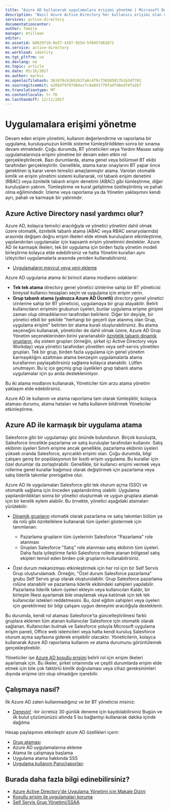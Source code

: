 ```yaml
---
title: "Azure AD kullanarak uygulamalara erişimi yönetme | Microsoft Docs"
description: "Nasıl Azure Active Directory her kullanıcı erişimi olan uygulamaları belirtmek kuruluşların açıklar."
services: active-directory
documentationcenter: 
author: femila
manager: mtillman
editor: 
ms.assetid: b0829f18-9e57-4107-925d-5f0457d81671
ms.service: active-directory
ms.workload: identity
ms.tgt_pltfrm: na
ms.devlang: na
ms.topic: article
ms.date: 05/16/2017
ms.author: markvi
ms.openlocfilehash: 363478cb1bb2637a8c4f9cf36505817b163df781
ms.sourcegitcommit: e266df9f97d04acfc4a843770fadfd8edf4fa2b7
ms.translationtype: MT
ms.contentlocale: tr-TR
ms.lasthandoff: 12/11/2017
---
```

# <a name="managing-access-to-apps"></a>Uygulamalara erişimi yönetme
Devam eden erişim yönetimi, kullanım değerlendirme ve raporlama bir uygulama, kuruluşunuzun kimlik sisteme tümleştirildikten sonra bir sınama devam etmektedir. Çoğu durumda, BT yöneticileri veya Yardım Masası sahip uygulamalarınıza erişimi yönetme bir devam eden etkin rol gerçekleştirilecek. Bazı durumlarda, atama genel veya bölümsel BT ekibi tarafından gerçekleştirilir. Genellikle, atama karar onaylarını BT yapar önce gerektiren iş karar veren temsilci amaçlanmıştır atama.  Varolan otomatik kimlik ve erişim yönetimi sistemi kullanarak, rol tabanlı erişim denetimi (RBAC) veya öznitelik tabanlı erişim denetimi (ABAC) gibi tümleştirme, diğer kuruluşların yatırım. Tümleştirme ve kural geliştirme özelleştirilmiş ve pahalı olma eğilimindedir. İzleme veya raporlama ya da Yönetim yaklaşımını kendi ayrı, pahalı ve karmaşık bir yatırımdır.

## <a name="how-does-azure-active-directory-help"></a>Azure Active Directory nasıl yardımcı olur?
 Azure AD, kolayca temsilci aracılığıyla ve yönetici yönetimi dahil olmak üzere otomatik, öznitelik tabanlı atama (ABAC veya RBAC senaryolarında) arasında değişen doğru erişim ilkeleri elde etmek kuruluşların etkinleştirme, yapılandırılan uygulamalar için kapsamlı erişim yönetimini destekler. Azure AD ile karmaşık ilkeleri, tek bir uygulama için birden fazla yönetim modeli birleştirme kolayca elde edebilirsiniz ve hatta Yönetim kuralları aynı izleyicileri uygulamalarla arasında yeniden kullanabilirsiniz.

* [Uygulamaların mevcut veya yeni ekleme](active-directory-enterprise-apps-manage-sso.md)

 Azure AD uygulama atama iki birincil atama modlarını odaklanır:

* **Tek tek atama** directory genel yönetici izinlerine sahip bir BT yöneticisi bireysel kullanıcı hesapları seçin ve uygulama için erişim verin.
* **Grup tabanlı atama (yalnızca Azure AD Ücretli)** directory genel yönetici izinlerine sahip bir BT yöneticisi, uygulamaya bir grup atayabilir. Belirli kullanıcıların erişimini grubunun üyeleri, bunlar uygulama erişme girişimi zaman olup olmadıklarının tarafından belirlenir. Diğer bir deyişle, bir yönetici etkili bir şekilde "herhangi bir geçerli üye atanmış olan Grup, uygulama erişimi" belirten bir atama kuralı oluşturabilirsiniz. Bu atama seçeneğini kullanarak, yöneticiler de dahil olmak üzere, Azure AD Grup Yönetim seçeneklerinden birini yararlanabilir [öznitelik tabanlı dinamik grupların](active-directory-groups-create-azure-portal.md), dış sistem grupları (örneğin, şirket içi Active Directory veya Workday) veya yönetici tarafından yönetilen veya self-servis yönetilen grupları. Tek bir grup, birden fazla uygulama için genel yönetim karmaşıklığını azaltması atama benzeşim uygulamalarla atama kurallarının paylaşabilirsiniz sağlama kolayca atanabilir. Lütfen unutmayın. Bu iç içe geçmiş grup üyelikleri grup tabanlı atama uygulamalar için şu anda desteklenmiyor.

Bu iki atama modlarını kullanarak, Yöneticiler tüm arzu atama yönetim yaklaşım elde edebilirsiniz.

Azure AD ile kullanım ve atama raporlama tam olarak tümleşiktir, kolayca ataması durumu, atama hataları ve hatta kullanım bildirmek Yöneticiler etkinleştirme.

## <a name="complex-application-assignment-with-azure-ad"></a>Azure AD ile karmaşık bir uygulama atama
Salesforce gibi bir uygulamayı göz önünde bulundurun. Birçok kuruluşta, Salesforce öncelikle pazarlama ve satış kuruluşlar tarafından kullanılır. Satış ekibinin üyeleri Sınırlı erişime ancak genellikle, pazarlama ekibinin üyeleri yüksek oranda Salesforce, ayrıcalıklı erişimi olan. Çoğu durumda, bilgi çalışanı geniş bir popülasyonun bir kısıtlı erişim uygulama. Bu kurallar için özel durumlar da zorlaştırabilir. Genellikle, bir kullanıcı erişimi vermek veya rollerine genel kurallar bağımsız olarak değiştirmek için pazarlama veya satış liderlik takımlar prerogative olur.

Azure AD ile uygulamaları Salesforce gibi tek oturum açma (SSO) ve otomatik sağlama için önceden yapılandırılmış olabilir. Uygulama yapılandırıldıktan sonra bir yönetici oluşturmak ve uygun gruplara atamak için bir kerelik eylem alabilir. Bu örnekte, yönetici aşağıdaki atamaları yürütebilir:

* [Dinamik grupların](active-directory-groups-create-azure-portal.md) otomatik olarak pazarlama ve satış takımları bölüm ya da rolü gibi özniteliklere kullanarak tüm üyeleri göstermek için tanımlanan:
  
  * Pazarlama grupların tüm üyelerinin Salesforce "Pazarlama" role atanması
  * Grupları Salesforce "Satış" role atanması satış ekibinin tüm üyeleri. Daha fazla iyileştirme farklı Salesforce rollere atanan bölgesel satış ekipleri temsil eden birden çok gruplarını kullanabilirsiniz.
* Özel durum mekanizması etkinleştirmek için her rol için bir Self Servis Grup oluşturulamadı. Örneğin, "Özel durum Salesforce pazarlama" grubu Self Servis grup olarak oluşturulabilir. Grup Salesforce pazarlama rolüne atanabilir ve pazarlama liderlik ekibindeki sahipleri yapılabilir. Pazarlama liderlik takım üyeleri ekleyin veya kullanıcıları Kaldır, bir birleşim İlkesi ayarlamak bile onaylamak veya katılmak için tek tek kullanıcılar istekleri reddetmesini. Bu, özel eğitim sahipleri veya üyeleri için gerektirmez bir bilgi çalışanı uygun deneyimi aracılığıyla desteklenir.

Bu durumda, kendi rol ataması Salesforce'ta güncelleştirilmesi farklı gruplara eklenen tüm atanan kullanıcılar Salesforce için otomatik olarak sağlanan. Kullanıcıları bulmak ve Salesforce yoluyla Microsoft uygulama erişim paneli, Office web istemcileri veya hatta kendi kuruluş Salesforce oturum açma sayfasına giderek erişebilir olacaktır. Yöneticilerin, kolayca kullanarak Azure AD raporlama kullanım ve atama durumunu görüntülemek gerçekleştirebilir.

Yöneticiler işe [Azure AD koşullu erişimi](active-directory-conditional-access-azure-portal.md) belirli rol için erişim ilkeleri ayarlamak için. Bu ilkeler, şirket ortamında ve çeşitli durumlarda erişim elde etmek için bile çok faktörlü kimlik doğrulaması veya cihaz gereksinimleri dışında erişime izin olup olmadığını içerebilir.

## <a name="how-can-i-get-started"></a>Çalışmaya nasıl?
İlk Azure AD zaten kullanmadığınız ve bir BT yöneticisi misiniz:

* [Deneyin!](https://azure.microsoft.com/trial/get-started-active-directory/) -bir ücretsiz 30 günlük deneme için kaydolabilirsiniz Bugün ve ilk bulut çözümünüzü altında 5 bu bağlantıyı kullanarak dakika içinde dağıtma

Hesap paylaşımını etkinleştir azure AD özellikleri içerir:

* [Grup ataması](active-directory-accessmanagement-self-service-group-management.md)
* Azure AD uygulamalarına ekleme
* Atama ile çalışmaya başlama
* Uygulama atama hakkında SSS
* [Uygulama kullanım Pano/raporları](active-directory-passwords-get-insights.md)

## <a name="where-can-i-learn-more"></a>Burada daha fazla bilgi edinebilirsiniz?
* [Azure Active Directory'de Uygulama Yönetimi için Makale Dizini](active-directory-apps-index.md)
* [Koşullu erişim ile uygulamaları koruma](active-directory-conditional-access-azure-portal.md)
* [Self Servis Grup Yönetimi/SSAA](active-directory-accessmanagement-self-service-group-management.md)

